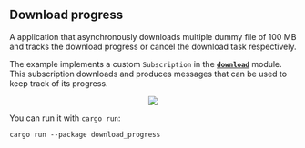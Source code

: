 ## Download progress

A application that asynchronously downloads multiple dummy file of 100 MB and tracks the download progress or cancel the download task respectively.

The example implements a custom `Subscription` in the __[`download`](src/download.rs)__ module. This subscription downloads and produces messages that can be used to keep track of its progress.

<div align="center">
  <a href="https://gfycat.com/wildearlyafricanwilddog">
    <img src="https://thumbs.gfycat.com/WildEarlyAfricanwilddog-small.gif">
  </a>
</div>

You can run it with `cargo run`:

```
cargo run --package download_progress
```
